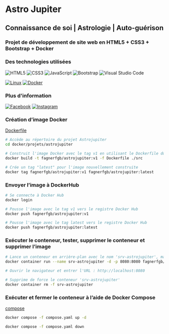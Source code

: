 # Astro Jupiter
## Connaissance de soi | Astrologie | Auto-guérison

### Projet de développement de site web en HTML5 + CSS3 + Bootstrap + Docker

### Des technologies utilisées

![HTML5](https://img.shields.io/badge/html5-%23E34F26.svg?style=for-the-badge&logo=html5&logoColor=white)
![CSS3](https://img.shields.io/badge/css3-%231572B6.svg?style=for-the-badge&logo=css3&logoColor=white)
![JavaScript](https://img.shields.io/badge/javascript-%23323330.svg?style=for-the-badge&logo=javascript&logoColor=%23F7DF1E)
![Bootstrap](https://img.shields.io/badge/bootstrap-%23563D7C.svg?style=for-the-badge&logo=bootstrap&logoColor=white)
![Visual Studio Code](https://img.shields.io/badge/Visual%20Studio%20Code-0078d7.svg?style=for-the-badge&logo=visual-studio-code&logoColor=white)

[![Linux](https://img.shields.io/badge/Linux-FCC624?logo=linux&logoColor=black)](#)
[![Docker](https://img.shields.io/badge/Docker-2496ED?logo=docker&logoColor=fff)](#)

### Plus d'information

[![Facebook](  	https://img.shields.io/badge/Facebook-1877F2?style=for-the-badge&logo=facebook&logoColor=white)](https://www.facebook.com/astro.jupter)
[![Instagram]( https://img.shields.io/badge/Instagram-E4405F?style=for-the-badge&logo=instagram&logoColor=white)](https://www.instagram.com/astro.jupter)

### Création d’image Docker 

[Dockerfile](/docker/projets/astrojupiter/Dockerfile)

```bash
# Accède au répertoire du projet Astrojupiter
cd docker/projets/astrojupiter

# Construit l'image Docker avec le tag v1 en utilisant le Dockerfile du répertoire actuel
docker build -t fagnerfgb/astrojupiter:v1 -f Dockerfile ./src

# Crée un tag "latest" pour l'image nouvellement construite
docker tag fagnerfgb/astrojupiter:v1 fagnerfgb/astrojupiter:latest
```

### Envoyer l’image à DockerHub
```bash
# Se connecte à Docker Hub
docker login

# Pousse l'image avec le tag v1 vers le registre Docker Hub
docker push fagnerfgb/astrojupiter:v1

# Pousse l'image avec le tag latest vers le registre Docker Hub
docker push fagnerfgb/astrojupiter:latest
```

### Exécuter le conteneur, tester, supprimer le conteneur et supprimer l’image
```bash
# Lance un conteneur en arrière-plan avec le nom 'srv-astrojupiter', mappant le port 8080 de l'hôte au port 8080 du conteneur
docker container run --name srv-astrojupiter -d -p 8080:8080 fagnerfgb/astrojupiter:v1

# Ouvrir le navigateur et entrer l'URL : http://localhost:8080

# Supprime de force le conteneur 'srv-astrojupiter'
docker container rm -f srv-astrojupiter
```

### Exécuter et fermer le conteneur à l’aide de Docker Compose

[compose](/docker/projets/astrojupiter/compose.yaml)

```bash
docker compose -f compose.yaml up -d

docker compose -f compose.yaml down
```

